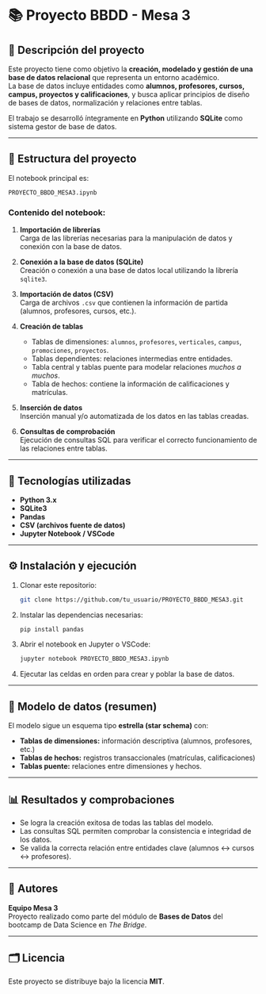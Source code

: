 # 📚 Proyecto BBDD - Mesa 3

## 📌 Descripción del proyecto
Este proyecto tiene como objetivo la **creación, modelado y gestión de una base de datos relacional** que representa un entorno académico.  
La base de datos incluye entidades como **alumnos, profesores, cursos, campus, proyectos y calificaciones**, y busca aplicar principios de diseño de bases de datos, normalización y relaciones entre tablas.

El trabajo se desarrolló íntegramente en **Python** utilizando **SQLite** como sistema gestor de base de datos.

---

## 🧱 Estructura del proyecto

El notebook principal es:

```
PROYECTO_BBDD_MESA3.ipynb
```

### Contenido del notebook:

1. **Importación de librerías**  
   Carga de las librerías necesarias para la manipulación de datos y conexión con la base de datos.

2. **Conexión a la base de datos (SQLite)**  
   Creación o conexión a una base de datos local utilizando la librería `sqlite3`.

3. **Importación de datos (CSV)**  
   Carga de archivos `.csv` que contienen la información de partida (alumnos, profesores, cursos, etc.).

4. **Creación de tablas**  
   - Tablas de dimensiones: `alumnos`, `profesores`, `verticales`, `campus`, `promociones`, `proyectos`.  
   - Tablas dependientes: relaciones intermedias entre entidades.  
   - Tabla central y tablas puente para modelar relaciones *muchos a muchos*.  
   - Tabla de hechos: contiene la información de calificaciones y matrículas.

5. **Inserción de datos**  
   Inserción manual y/o automatizada de los datos en las tablas creadas.

6. **Consultas de comprobación**  
   Ejecución de consultas SQL para verificar el correcto funcionamiento de las relaciones entre tablas.

---

## 🧰 Tecnologías utilizadas

- **Python 3.x**
- **SQLite3**
- **Pandas**
- **CSV (archivos fuente de datos)**
- **Jupyter Notebook / VSCode**

---

## ⚙️ Instalación y ejecución

1. Clonar este repositorio:
   ```bash
   git clone https://github.com/tu_usuario/PROYECTO_BBDD_MESA3.git
   ```

2. Instalar las dependencias necesarias:
   ```bash
   pip install pandas
   ```

3. Abrir el notebook en Jupyter o VSCode:
   ```bash
   jupyter notebook PROYECTO_BBDD_MESA3.ipynb
   ```

4. Ejecutar las celdas en orden para crear y poblar la base de datos.

---

## 🧩 Modelo de datos (resumen)

El modelo sigue un esquema tipo **estrella (star schema)** con:

- **Tablas de dimensiones:** información descriptiva (alumnos, profesores, etc.)
- **Tablas de hechos:** registros transaccionales (matrículas, calificaciones)
- **Tablas puente:** relaciones entre dimensiones y hechos.

---

## 📊 Resultados y comprobaciones

- Se logra la creación exitosa de todas las tablas del modelo.  
- Las consultas SQL permiten comprobar la consistencia e integridad de los datos.  
- Se valida la correcta relación entre entidades clave (alumnos ↔ cursos ↔ profesores).

---

## 👥 Autores

**Equipo Mesa 3**  
Proyecto realizado como parte del módulo de **Bases de Datos** del bootcamp de Data Science en *The Bridge*.

---

## 🗂️ Licencia

Este proyecto se distribuye bajo la licencia **MIT**.
